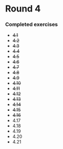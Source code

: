 # Round 4

### Completed exercises


* ~~4.1~~
* ~~4.2~~
* ~~4.3~~
* ~~4.4~~
* ~~4.5~~
* ~~4.6~~
* ~~4.7~~
* ~~4.8~~
* ~~4.9~~
* ~~4.10~~
* ~~4.11~~
* ~~4.12~~
* ~~4.13~~
* ~~4.14~~
* ~~4.15~~
* ~~4.16~~
* 4.17
* 4.18
* 4.19
* 4.20
* 4.21

